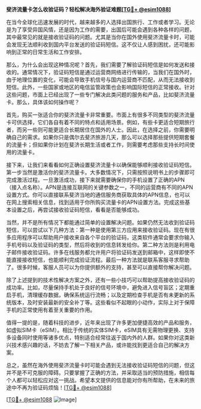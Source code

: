 **斐济流量卡怎么收验证码？轻松解决海外验证难题[[TG💪+ @esim1088](https://t.me/s/esim1088)]**

在当今全球化迅速发展的时代，越来越多的人选择出国旅行、工作或者学习。无论是为了享受异国风情，还是因为工作的需要，出国后可能会遇到各种各样的问题，其中最常见的就是接收验证码的问题。尤其是当你在国外使用斐济流量卡时，可能会发现无法顺利收到国内平台发送的验证码短信。这不仅让人感到困扰，还可能影响到正常的日常生活和工作安排。

那么，为什么会出现这种情况呢？首先，我们需要了解验证码短信是如何发送和接收的。通常情况下，验证码短信是通过运营商网络进行传输的，当我们在国外时，由于地理位置的变化，可能会导致手机信号与国内运营商不匹配，从而无法接收到短信。此外，一些国家或地区的电信监管政策也会影响国际短信的正常接收。针对这些问题，市面上已经出现了一些专门解决此类问题的服务和产品，比如斐济流量卡。那么，具体该如何操作呢？

首先，购买一张适合你的斐济流量卡非常重要。市面上有很多不同类型的斐济流量卡可供选择，它们各自有着不同的特点和适用场景。例如，有些卡更适合短期旅行者，而另一些则可能更适合长期居住在国外的人士。因此，在选择之前，你需要明确自己的需求。如果你只是偶尔去斐济旅游几天，那么可以选择那些提供短期套餐的流量卡；但如果你计划在斐济长期生活或者工作，则需要考虑那些支持长时间使用的流量卡。

接下来，让我们来看看如何正确设置斐济流量卡以确保能够顺利接收验证码短信。第一步当然是激活你的斐济流量卡。大多数情况下，只需按照说明书上的步骤即可完成激活过程。一旦激活成功，接下来就需要确保你的手机设置了正确的APN（接入点名称）。APN是连接互联网的关键参数之一，不同的运营商有不同的APN设置方式。你可以直接联系斐济当地的通信服务商获取具体的APN信息，也可以在网上搜索相关信息，找到适用于你所购买流量卡的APN设置方法。完成这些基本设置之后，再尝试接收验证码短信，看看是否能够成功。

当然，并不是所有情况下都能通过简单的设置解决问题。如果仍然无法收到验证码短信，可以尝试以下几种方法：第一种是使用第三方应用来接收验证码。现在有很多应用程序可以帮助用户接收来自各个平台的验证码，这类软件通常会要求你输入手机号码以及验证码的类型，然后将收到的信息转发给你。第二种方法则是利用电子邮件接收验证码。许多在线服务都允许用户将验证码发送到邮箱中，这样即使不能直接接收短信，也能顺利完成验证流程。最后一种方法就是联系客服寻求帮助了。很多时候，客服人员可以为你提供额外的支持，甚至可以直接帮你解决问题。

除了上述提到的技术性解决方案之外，还有一些小技巧可以帮助提高接收验证码的成功率。比如，尽量保持手机处于良好的信号环境中，避免进入信号盲区；定期重启手机，清理缓存数据，确保系统运行流畅；以及定期检查手机是否有未更新的系统版本，及时安装最新的安全补丁等。这些看似不起眼的小动作，实际上对于保障手机的正常使用有着至关重要的作用。

值得一提的是，随着科技的进步，近年来出现了许多更加便捷高效的产品和服务，如虚拟SIM卡（eSIM）。相比于传统的实体SIM卡，eSIM具有无需物理更换、支持多设备同时使用等诸多优点，特别适合经常往返于国内外的人群。如果你对这类新兴技术感兴趣的话，不妨去了解一下相关产品，或许能找到更适合自己的解决方案。

总之，虽然在海外使用斐济流量卡时可能会遇到无法接收验证码短信的问题，但这并不是不可克服的障碍。只要掌握了正确的方法，并采取适当的预防措施，相信每个人都可以轻松应对这一挑战。希望本文提供的信息能对你有所帮助，在未来的旅途中不再为验证码烦恼！[[TG💪+ @esim1088](https://t.me/s/esim1088)] 

[[TG💪+ @esim1088](https://t.me/s/esim1088) ![Image](https://i.postimg.cc/4NQfJmqS/Snipaste-2025-05-13-00-14-12.png)]